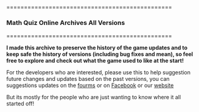 ===============================================
### Math Quiz Online Archives All Versions
===============================================

**I made this archive to preserve the history of the game updates and to keep safe the history of versions (including bug fixes and mean), so feel free to explore and check out what the game used to like at the start!**

For the developers who are interested, please use this to help suggestion future changes and updates based on the past versions, you can suggestions updates on the [fourms](https://mathquiz.boards.net/board/7/suggestions) or on [Facebook](https://facebook.com/mathquizonline) or our [website](https://mcjoe21.com/math-quiz)

But its mostly for the people who are just wanting to know where it all started off!
